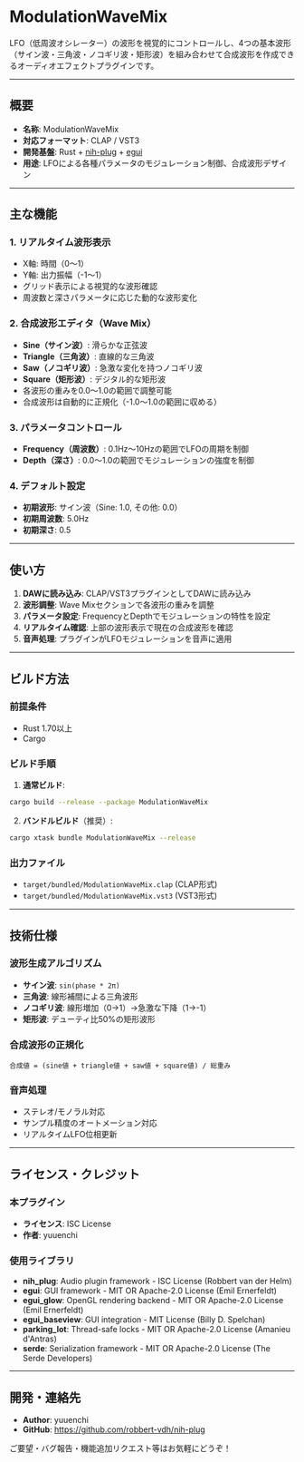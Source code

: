 # ModulationWaveMix

LFO（低周波オシレーター）の波形を視覚的にコントロールし、4つの基本波形（サイン波・三角波・ノコギリ波・矩形波）を組み合わせて合成波形を作成できるオーディオエフェクトプラグインです。

---

## 概要

- **名称**: ModulationWaveMix
- **対応フォーマット**: CLAP / VST3
- **開発基盤**: Rust + [nih-plug](https://github.com/robbert-vdh/nih-plug) + [egui](https://github.com/emilk/egui)
- **用途**: LFOによる各種パラメータのモジュレーション制御、合成波形デザイン

---

## 主な機能

### 1. リアルタイム波形表示
- X軸: 時間（0〜1）
- Y軸: 出力振幅（-1〜1）
- グリッド表示による視覚的な波形確認
- 周波数と深さパラメータに応じた動的な波形変化

### 2. 合成波形エディタ（Wave Mix）
- **Sine（サイン波）**: 滑らかな正弦波
- **Triangle（三角波）**: 直線的な三角波
- **Saw（ノコギリ波）**: 急激な変化を持つノコギリ波
- **Square（矩形波）**: デジタル的な矩形波
- 各波形の重みを0.0〜1.0の範囲で調整可能
- 合成波形は自動的に正規化（-1.0〜1.0の範囲に収める）

### 3. パラメータコントロール
- **Frequency（周波数）**: 0.1Hz〜10Hzの範囲でLFOの周期を制御
- **Depth（深さ）**: 0.0〜1.0の範囲でモジュレーションの強度を制御

### 4. デフォルト設定
- **初期波形**: サイン波（Sine: 1.0, その他: 0.0）
- **初期周波数**: 5.0Hz
- **初期深さ**: 0.5

---

## 使い方

1. **DAWに読み込み**: CLAP/VST3プラグインとしてDAWに読み込み
2. **波形調整**: Wave Mixセクションで各波形の重みを調整
3. **パラメータ設定**: FrequencyとDepthでモジュレーションの特性を設定
4. **リアルタイム確認**: 上部の波形表示で現在の合成波形を確認
5. **音声処理**: プラグインがLFOモジュレーションを音声に適用

---

## ビルド方法

### 前提条件
- Rust 1.70以上
- Cargo

### ビルド手順

1. **通常ビルド**:
```bash
cargo build --release --package ModulationWaveMix
```

2. **バンドルビルド**（推奨）:
```bash
cargo xtask bundle ModulationWaveMix --release
```

### 出力ファイル
- `target/bundled/ModulationWaveMix.clap` (CLAP形式)
- `target/bundled/ModulationWaveMix.vst3` (VST3形式)

---

## 技術仕様

### 波形生成アルゴリズム
- **サイン波**: `sin(phase * 2π)`
- **三角波**: 線形補間による三角波形
- **ノコギリ波**: 線形増加（0→1）→急激な下降（1→-1）
- **矩形波**: デューティ比50%の矩形波形

### 合成波形の正規化
```
合成値 = (sine値 + triangle値 + saw値 + square値) / 総重み
```

### 音声処理
- ステレオ/モノラル対応
- サンプル精度のオートメーション対応
- リアルタイムLFO位相更新

---

## ライセンス・クレジット

### 本プラグイン
- **ライセンス**: ISC License
- **作者**: yuuenchi

### 使用ライブラリ
- **nih_plug**: Audio plugin framework - ISC License (Robbert van der Helm)
- **egui**: GUI framework - MIT OR Apache-2.0 License (Emil Ernerfeldt)
- **egui_glow**: OpenGL rendering backend - MIT OR Apache-2.0 License (Emil Ernerfeldt)
- **egui_baseview**: GUI integration - MIT License (Billy D. Spelchan)
- **parking_lot**: Thread-safe locks - MIT OR Apache-2.0 License (Amanieu d'Antras)
- **serde**: Serialization framework - MIT OR Apache-2.0 License (The Serde Developers)

---

## 開発・連絡先

- **Author**: yuuenchi
- **GitHub**: https://github.com/robbert-vdh/nih-plug

ご要望・バグ報告・機能追加リクエスト等はお気軽にどうぞ！